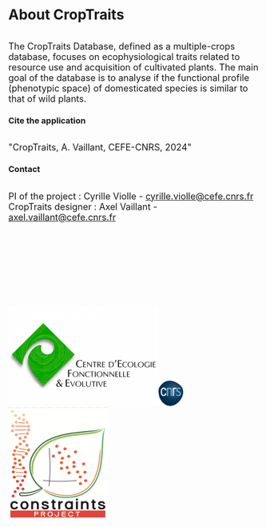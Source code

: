 # About CropTraits

<br /><font size ="4"> The CropTraits Database, defined as a multiple-crops database, focuses on ecophysiological traits related to resource use and acquisition of cultivated plants. The main goal of the database is to analyse if the functional profile (phenotypic space) of domesticated species is similar to that of wild plants.</font>

### Cite the application
<br /><font size ="4">"CropTraits, A. Vaillant, CEFE-CNRS, 2024"</font>

### Contact
<br /><font size ="4"> PI of the project : Cyrille Violle - cyrille.violle@cefe.cnrs.fr</font>
<br /><font size ="4"> CropTraits designer : Axel Vaillant - axel.vaillant@cefe.cnrs.fr</font>

<br /><br /><br /><br /><br /><br /><br /><br /><br /><img src="about/cefe.png" width="300" height="200" /><img src="about/cnrs.png" width="10%" height="10%" /><img src="about/ERC.png" />

